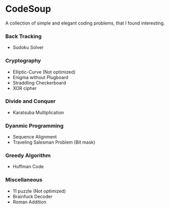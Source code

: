 # CodeSoup

A collection of simple and elegant coding problems, that I found interesting.



### Back Tracking

* Sudoku Solver


### Cryptography

* Elliptic-Curve (Not optimized)
* Enigma without Plugboard
* Straddling Checkerboard
* XOR cipher


### Divide and Conquer

* Karatsuba Multiplication


### Dyanmic Programming

* Sequence Alignment
* Traveling Salesman Problem (Bit mask)


### Greedy Algorithm

* Huffman Code


### Miscellaneous

* 11 puzzle (Not optimized)
* Brainfuck Decoder
* Roman Addition
